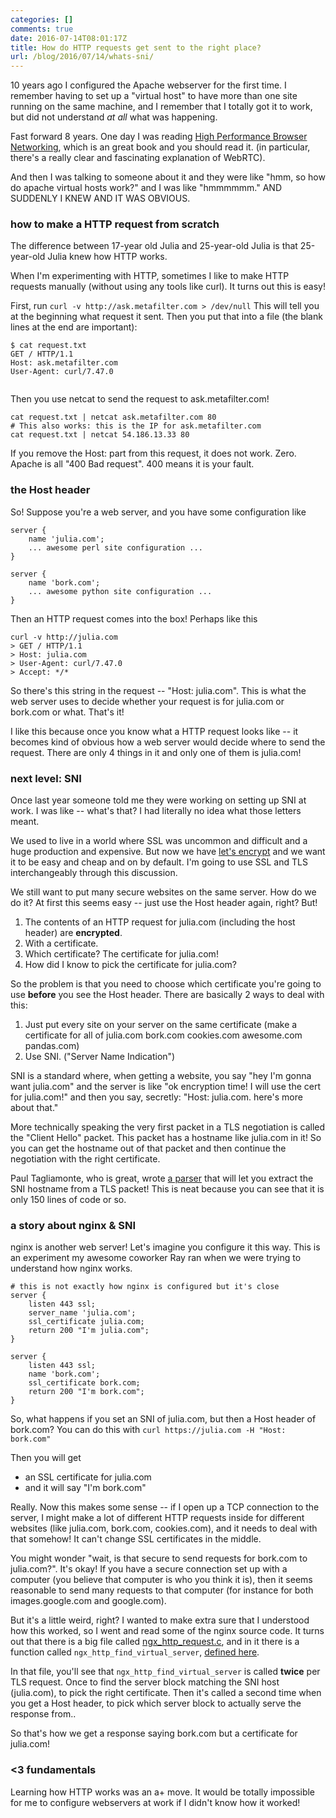 ```yaml
---
categories: []
comments: true
date: 2016-07-14T08:01:17Z
title: How do HTTP requests get sent to the right place?
url: /blog/2016/07/14/whats-sni/
---
```


10 years ago I configured the Apache webserver for the first time. I remember having to set up a "virtual host" to have more than one site running on the same machine, and I remember that I totally got it to work, but did not understand *at all* what was happening.

Fast forward 8 years. One day I was reading [High Performance Browser Networking](https://www.amazon.com/High-Performance-Browser-Networking-performance/dp/1449344763), which is an great book and you should read it. (in particular, there's a really clear and fascinating explanation of WebRTC).

And then I was talking to someone about it and they were like "hmm, so how do apache virtual hosts work?" and I was like "hmmmmmm." AND SUDDENLY I KNEW AND IT WAS OBVIOUS.

### how to make a HTTP request from scratch

The difference between 17-year old Julia and 25-year-old Julia is that 25-year-old Julia knew how HTTP works.

When I'm experimenting with HTTP, sometimes I like to make HTTP requests manually (without using any tools like curl). It turns out this is easy!

First, run `curl -v http://ask.metafilter.com > /dev/null` This will tell you at the beginning what request it sent. Then you put that into a file (the blank lines at the end are important): 

```
$ cat request.txt
GET / HTTP/1.1
Host: ask.metafilter.com
User-Agent: curl/7.47.0


```

Then you use netcat to send the request to ask.metafilter.com!

```
cat request.txt | netcat ask.metafilter.com 80
# This also works: this is the IP for ask.metafilter.com
cat request.txt | netcat 54.186.13.33 80
```

If you remove the Host: part from this request, it does not work. Zero. Apache is all "400 Bad request". 400 means it is your fault.

### the Host header


So! Suppose you're a web server, and you have some configuration like

```
server {
    name 'julia.com';
    ... awesome perl site configuration ...
}

server {
    name 'bork.com';
    ... awesome python site configuration ...
}
```

Then an HTTP request comes into the box! Perhaps like this

```
curl -v http://julia.com
> GET / HTTP/1.1
> Host: julia.com
> User-Agent: curl/7.47.0
> Accept: */*
```

So there's this string in the request -- "Host: julia.com". This is what the web server uses to decide whether your request is for julia.com or bork.com or what. That's it!

I like this because once you know what a HTTP request looks like -- it becomes kind of obvious how a web server would decide where to send the request. There are only 4 things in it and only one of them is julia.com!

### next level: SNI

Once last year someone told me they were working on setting up SNI at work. I was like -- what's that? I had literally no idea what those letters meant.

We used to live in a world where SSL was uncommon and difficult and a huge production and expensive. But now we have [let's encrypt](https://letsencrypt.org/) and we want it to be easy and cheap and on by default. I'm going to use SSL and TLS interchangeably through this discussion.

We still want to put many secure websites on the same server. How do we do it? At first this seems easy -- just use the Host header again, right? But! 

1. The contents of an HTTP request for julia.com (including the host header) are **encrypted**.
2. With a certificate. 
3. Which certificate? The certificate for julia.com!
4. How did I know to pick the certificate for julia.com?

So the problem is that you need to choose which certificate you're going to use **before** you see the Host header. There are basically 2 ways to deal with this:

1. Just put every site on your server on the same certificate (make a certificate for all of julia.com bork.com cookies.com awesome.com pandas.com)
1. Use SNI. ("Server Name Indication")

SNI is a standard where, when getting a website, you say "hey I'm gonna want julia.com" and the server is like "ok encryption time! I will use the cert for julia.com!" and then you say, secretly: "Host: julia.com. here's more about that."

More technically speaking the very first packet in a TLS negotiation is called the "Client Hello" packet. This packet has a hostname like julia.com in it! So you can get the hostname out of that packet and then continue the negotiation with the right certificate.

Paul Tagliamonte, who is great, wrote [a parser](https://github.com/paultag/sniff/blob/master/parser/parser.go) that will let you extract the SNI hostname from a TLS packet! This is neat because you can see that it is only 150 lines of code or so. 

### a story about nginx & SNI

nginx is another web server! Let's imagine you configure it this way. This is an experiment my awesome coworker Ray ran when we were trying to understand how nginx works.

```
# this is not exactly how nginx is configured but it's close
server {
    listen 443 ssl;
    server_name 'julia.com';
    ssl_certificate julia.com;
    return 200 "I'm julia.com";
}

server {
    listen 443 ssl;
    name 'bork.com';
    ssl_certificate bork.com;
    return 200 "I'm bork.com";
}
```

So, what happens if you set an SNI of julia.com, but then a Host header of bork.com? You can do this with `curl https://julia.com -H "Host: bork.com"`

Then you will get

- an SSL certificate for julia.com
- and it will say "I'm bork.com"

Really. Now this makes some sense -- if I open up a TCP connection to the server, I might make a lot of different HTTP requests inside for different websites (like julia.com, bork.com, cookies.com), and it needs to deal with that somehow! It can't change SSL certificates in the middle.

You might wonder "wait, is that secure to send requests for bork.com to julia.com?". It's okay! If you have a secure connection set up with a computer (you believe that computer is who you think it is), then it seems reasonable to send many requests to that computer (for instance for both images.google.com and google.com).

But it's a little weird, right? I wanted to make extra sure that I understood how this worked, so I went and read some of the nginx source code. It turns out that there is a big file called [ngx\_http\_request.c](https://github.com/nginx/nginx/blob/master/src/http/ngx_http_request.c), and in it there is a function called `ngx_http_find_virtual_server`, [defined here](https://github.com/nginx/nginx/blob/46336296e4d695cf34c55ced54e21f7647a53fdc/src/http/ngx_http_request.c#L2095).

In that file, you'll see that `ngx_http_find_virtual_server` is called **twice** per TLS request. Once to find the server block matching the SNI host (julia.com), to pick the right certificate. Then it's called a second time when you get a Host header, to pick which server block to actually serve the response from..

So that's how we get a response saying bork.com but a certificate for julia.com!

### <3 fundamentals 

Learning how HTTP works was an a+ move. It would be totally impossible for me to configure webservers at work if I didn't know how it worked!
